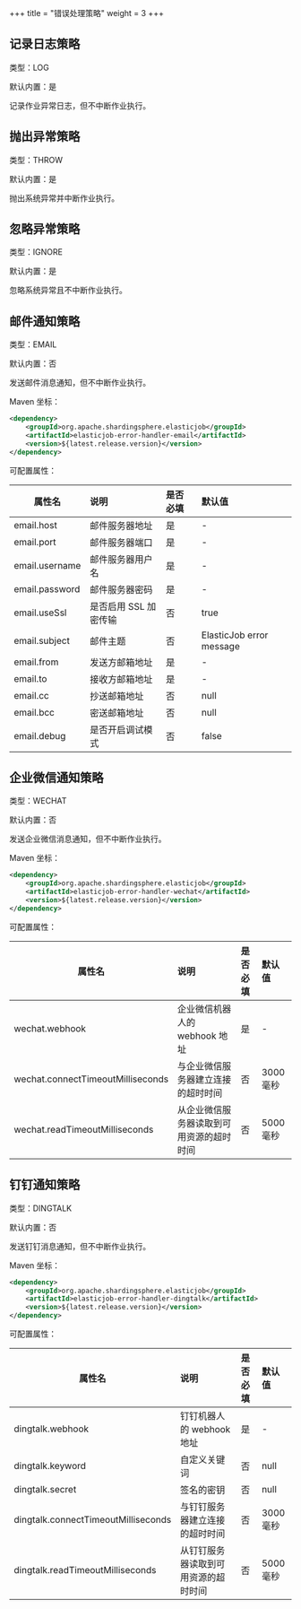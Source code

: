 +++
title = "错误处理策略"
weight = 3
+++

## 记录日志策略

类型：LOG

默认内置：是

记录作业异常日志，但不中断作业执行。

## 抛出异常策略

类型：THROW

默认内置：是

抛出系统异常并中断作业执行。

## 忽略异常策略

类型：IGNORE

默认内置：是

忽略系统异常且不中断作业执行。

## 邮件通知策略

类型：EMAIL

默认内置：否

发送邮件消息通知，但不中断作业执行。

Maven 坐标：

```xml
<dependency>
    <groupId>org.apache.shardingsphere.elasticjob</groupId>
    <artifactId>elasticjob-error-handler-email</artifactId>
    <version>${latest.release.version}</version>
</dependency>
```

可配置属性：

| 属性名          | 说明                | 是否必填  | 默认值                    |
| -------------- |:------------------- |:-------- |:------------------------ |
| email.host     | 邮件服务器地址        | 是       | -                        |
| email.port     | 邮件服务器端口        | 是       | -                        |
| email.username | 邮件服务器用户名      | 是       | -                        |
| email.password | 邮件服务器密码        | 是       | -                        |
| email.useSsl   | 是否启用 SSL 加密传输 | 否       | true                     |
| email.subject  | 邮件主题             | 否       | ElasticJob error message |
| email.from     | 发送方邮箱地址        | 是       | -                        |
| email.to       | 接收方邮箱地址        | 是       | -                        |
| email.cc       | 抄送邮箱地址          | 否       | null                     |
| email.bcc      | 密送邮箱地址          | 否       | null                     |
| email.debug    | 是否开启调试模式      | 否       | false                    |

## 企业微信通知策略

类型：WECHAT

默认内置：否

发送企业微信消息通知，但不中断作业执行。

Maven 坐标：

```xml
<dependency>
    <groupId>org.apache.shardingsphere.elasticjob</groupId>
    <artifactId>elasticjob-error-handler-wechat</artifactId>
    <version>${latest.release.version}</version>
</dependency>
```

可配置属性：

| 属性名                             | 说明                                | 是否必填    | 默认值    |
| --------------------------------- |:----------------------------------- |:--------- |:--------- |
| wechat.webhook                    | 企业微信机器人的 webhook 地址         | 是         | -         |
| wechat.connectTimeoutMilliseconds | 与企业微信服务器建立连接的超时时间      | 否         | 3000 毫秒 |
| wechat.readTimeoutMilliseconds    | 从企业微信服务器读取到可用资源的超时时间 | 否         | 5000 毫秒 |

## 钉钉通知策略

类型：DINGTALK

默认内置：否

发送钉钉消息通知，但不中断作业执行。

Maven 坐标：

```xml
<dependency>
    <groupId>org.apache.shardingsphere.elasticjob</groupId>
    <artifactId>elasticjob-error-handler-dingtalk</artifactId>
    <version>${latest.release.version}</version>
</dependency>
```

可配置属性：

| 属性名                               | 说明                              | 是否必填 | 默认值    |
| ----------------------------------- |:----------------------------------|:------- |:-------- |
| dingtalk.webhook                    | 钉钉机器人的 webhook 地址           | 是       | -       |
| dingtalk.keyword                    | 自定义关键词                       | 否       | null     |
| dingtalk.secret                     | 签名的密钥                         | 否       | null     |
| dingtalk.connectTimeoutMilliseconds | 与钉钉服务器建立连接的超时时间       | 否       | 3000 毫秒 |
| dingtalk.readTimeoutMilliseconds    | 从钉钉服务器读取到可用资源的超时时间  | 否       | 5000 毫秒 |
